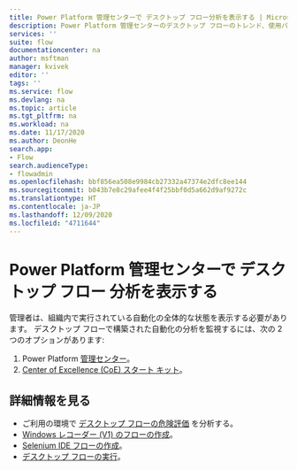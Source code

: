 ```yaml
---
title: Power Platform 管理センターで デスクトップ フロー分析を表示する | Microsoft Docs
description: Power Platform 管理センターのデスクトップ フローのトレンド、使用パターン、その他の分析機能について説明します。
services: ''
suite: flow
documentationcenter: na
author: msftman
manager: kvivek
editor: ''
tags: ''
ms.service: flow
ms.devlang: na
ms.topic: article
ms.tgt_pltfrm: na
ms.workload: na
ms.date: 11/17/2020
ms.author: DeonHe
search.app:
- Flow
search.audienceType:
- flowadmin
ms.openlocfilehash: bbf856ea508e9984cb27332a47374e2dfc8ee144
ms.sourcegitcommit: b043b7e8c29afee4f4f25bbf0d5a662d9af9272c
ms.translationtype: HT
ms.contentlocale: ja-JP
ms.lasthandoff: 12/09/2020
ms.locfileid: "4711644"
---
```

# <a name="view-desktop-flows-analytics-in-the-power-platform-admin-center"></a>Power Platform 管理センターで デスクトップ フロー 分析を表示する

管理者は、組織内で実行されている自動化の全体的な状態を表示する必要があります。 デスクトップ フローで構築された自動化の分析を監視するには、次の 2 つのオプションがあります:

1. Power Platform [管理センター](https://docs.microsoft.com/power-platform/admin/analytics-desktop-flow)。
1. [Center of Excellence (CoE) スタート キット](https://docs.microsoft.com/power-platform/guidance/coe/setup)。


## <a name="learn-more"></a>詳細情報を見る

- ご利用の環境で [デスクトップ フローの危険評価](https://docs.microsoft.com/power-platform/guidance/coe/power-bi-govern#desktop-flows-risk-assessment) を分析する。
- [Windows レコーダー (V1) のフローの作成](create-desktop.md)。
- [Selenium IDE フローの作成](create-web.md)。
- [デスクトップ フローの実行](run-desktop-flow.md)。
